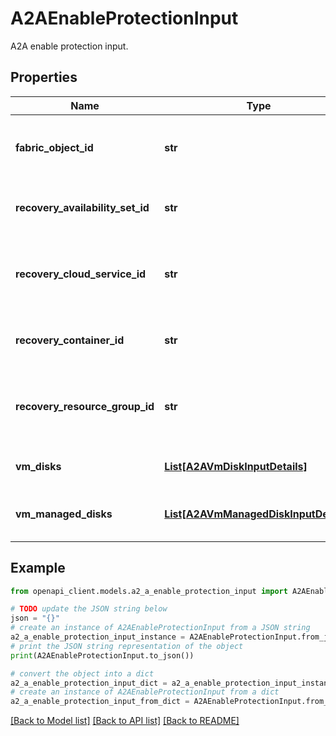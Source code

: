 # A2AEnableProtectionInput

A2A enable protection input.

## Properties

Name | Type | Description | Notes
------------ | ------------- | ------------- | -------------
**fabric_object_id** | **str** | The fabric specific object Id of the virtual machine. | [optional] 
**recovery_availability_set_id** | **str** | The recovery availability set Id. | [optional] 
**recovery_cloud_service_id** | **str** | The recovery cloud service Id. Valid for V1 scenarios. | [optional] 
**recovery_container_id** | **str** | The recovery container Id. | [optional] 
**recovery_resource_group_id** | **str** | The recovery resource group Id. Valid for V2 scenarios. | [optional] 
**vm_disks** | [**List[A2AVmDiskInputDetails]**](A2AVmDiskInputDetails.md) | The list of vm disk details. | [optional] 
**vm_managed_disks** | [**List[A2AVmManagedDiskInputDetails]**](A2AVmManagedDiskInputDetails.md) | The list of vm managed disk details. | [optional] 

## Example

```python
from openapi_client.models.a2_a_enable_protection_input import A2AEnableProtectionInput

# TODO update the JSON string below
json = "{}"
# create an instance of A2AEnableProtectionInput from a JSON string
a2_a_enable_protection_input_instance = A2AEnableProtectionInput.from_json(json)
# print the JSON string representation of the object
print(A2AEnableProtectionInput.to_json())

# convert the object into a dict
a2_a_enable_protection_input_dict = a2_a_enable_protection_input_instance.to_dict()
# create an instance of A2AEnableProtectionInput from a dict
a2_a_enable_protection_input_from_dict = A2AEnableProtectionInput.from_dict(a2_a_enable_protection_input_dict)
```
[[Back to Model list]](../README.md#documentation-for-models) [[Back to API list]](../README.md#documentation-for-api-endpoints) [[Back to README]](../README.md)


